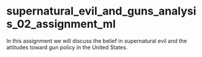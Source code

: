 # supernatural_evil_and_guns_analysis_02_assignment_ml
In this assignment we will discuss the belief in supernatural evil and the attitudes toward gun policy in the United States. 

